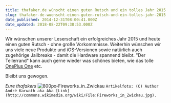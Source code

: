 ```yaml
---
title: thafaker.de wünscht einen guten Rutsch und ein tolles Jahr 2015
slug: thafaker-de-wuenscht-einen-guten-rutsch-und-ein-tolles-jahr-2015
date_published: 2014-12-31T08:00:41.000Z
date_updated: 2018-08-22T09:38:53.000Z
---
```


Wir wünschen unserer Leserschaft ein erfolgreiches Jahr 2015 und heute einen guten Rutsch - ohne große Vorkommnisse. Weiterhin wünschen wir uns viele neue Produkte und iOS-Versionen sowie natürlich auch zugehörige Jailbreaks - damit die Hardware spannend bleibt. "Der Tellerrand" kann auch gerne wieder was schönes bieten, wie das tolle [OnePlus One](__GHOST_URL__/produkttest-das-oneplus-one-smartphone/) etc. 

Bleibt uns gewogen.

*Eure thafakers*
![800px-Fireworks_in_Zwickau](//picdump.thafaker.de/2014/01/800px-Fireworks_in_Zwickau-580x317.jpg)
`Artikelfoto: (C) Author André Karwath aka Aka [Link](http://commons.wikimedia.org/wiki/File:Fireworks_in_Zwickau.jpg).`
